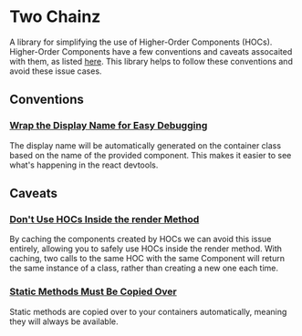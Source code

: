 # Two Chainz

A library for simplifying the use of Higher-Order Components (HOCs). Higher-Order Components have a few conventions and caveats assocaited with them, as listed [here](https://facebook.github.io/react/docs/higher-order-components.html). This library helps to follow these conventions and avoid these issue cases.

## Conventions

### [Wrap the Display Name for Easy Debugging](https://facebook.github.io/react/docs/higher-order-components.html#convention-wrap-the-display-name-for-easy-debugging)

The display name will be automatically generated on the container class based on the name of the provided component. This makes it easier to see what's happening in the react devtools.

## Caveats

### [Don't Use HOCs Inside the render Method](https://facebook.github.io/react/docs/higher-order-components.html#dont-use-hocs-inside-the-render-method)

By caching the components created by HOCs we can avoid this issue entirely, allowing you to safely use HOCs inside the render method. With caching, two calls to the same HOC with the same Component will return the same instance of a class, rather than creating a new one each time.

### [Static Methods Must Be Copied Over](https://facebook.github.io/react/docs/higher-order-components.html#static-methods-must-be-copied-over)

Static methods are copied over to your containers automatically, meaning they will always be available.
